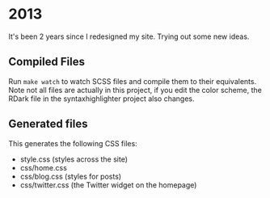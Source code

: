 # 2013

It's been 2 years since I redesigned my site. Trying out some new ideas.

## Compiled Files

Run `make watch` to watch SCSS files and compile them to their equivalents.
Note not all files are actually in this project, if you edit the color scheme,
the RDark file in the syntaxhighlighter project also changes.

## Generated files

This generates the following CSS files:

- style.css (styles across the site)
- css/home.css
- css/blog.css (styles for posts)
- css/twitter.css (the Twitter widget on the homepage)
